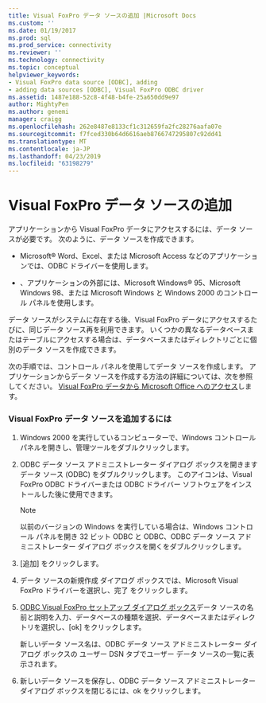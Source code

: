 ```yaml
---
title: Visual FoxPro データ ソースの追加 |Microsoft Docs
ms.custom: ''
ms.date: 01/19/2017
ms.prod: sql
ms.prod_service: connectivity
ms.reviewer: ''
ms.technology: connectivity
ms.topic: conceptual
helpviewer_keywords:
- Visual FoxPro data source [ODBC], adding
- adding data sources [ODBC], Visual FoxPro ODBC driver
ms.assetid: 1487e188-52c8-4f48-b4fe-25a650dd9e97
author: MightyPen
ms.author: genemi
manager: craigg
ms.openlocfilehash: 262e8487e8133cf1c312659fa2fc28276aafa07e
ms.sourcegitcommit: f7fced330b64d6616aeb8766747295807c92dd41
ms.translationtype: MT
ms.contentlocale: ja-JP
ms.lasthandoff: 04/23/2019
ms.locfileid: "63198279"
---
```

# <a name="adding-a-visual-foxpro-data-source"></a>Visual FoxPro データ ソースの追加
アプリケーションから Visual FoxPro データにアクセスするには、データ ソースが必要です。 次のように、データ ソースを作成できます。  
  
-   Microsoft® Word、Excel、または Microsoft Access などのアプリケーションでは、ODBC ドライバーを使用します。  
  
-   、アプリケーションの外部には、Microsoft Windows® 95、Microsoft Windows 98、または Microsoft Windows と Windows 2000 のコントロール パネルを使用します。  
  
 データ ソースがシステムに存在する後、Visual FoxPro データにアクセスするたびに、同じデータ ソース再を利用できます。 いくつかの異なるデータベースまたはテーブルにアクセスする場合は、データベースまたはディレクトリごとに個別のデータ ソースを作成できます。  
  
 次の手順では、コントロール パネルを使用してデータ ソースを作成します。 アプリケーションからデータ ソースを作成する方法の詳細については、次を参照してください。 [Visual FoxPro データから Microsoft Office へのアクセス](../../odbc/microsoft/accessing-visual-foxpro-data-from-microsoft-office.md)します。  
  
### <a name="to-add-a-visual-foxpro-data-source"></a>Visual FoxPro データ ソースを追加するには  
  
1.  Windows 2000 を実行しているコンピューターで、Windows コントロール パネルを開きし、管理ツールをダブルクリックします。  
  
2.  ODBC データ ソース アドミニストレーター ダイアログ ボックスを開きますデータ ソース (ODBC) をダブルクリックします。 このアイコンは、Visual FoxPro ODBC ドライバーまたは ODBC ドライバー ソフトウェアをインストールした後に使用できます。  
  
    > [!NOTE]  
    >  以前のバージョンの Windows を実行している場合は、Windows コントロール パネルを開き 32 ビット ODBC と ODBC、ODBC データ ソース アドミニストレーター ダイアログ ボックスを開くをダブルクリックします。  
  
3.  [追加] をクリックします。  
  
4.  データ ソースの新規作成 ダイアログ ボックスでは、Microsoft Visual FoxPro ドライバーを選択し、完了 をクリックします。  
  
5.  [ODBC Visual FoxPro セットアップ ダイアログ ボックス](../../odbc/microsoft/odbc-visual-foxpro-setup-dialog-box.md)データ ソースの名前と説明を入力、データベースの種類を選択、データベースまたはディレクトリを選択し、[ok] をクリックします。  
  
     新しいデータ ソース名は、ODBC データ ソース アドミニストレーター ダイアログ ボックスの ユーザー DSN タブでユーザー データ ソースの一覧に表示されます。  
  
6.  新しいデータ ソースを保存し、ODBC データ ソース アドミニストレーター ダイアログ ボックスを閉じるには、ok をクリックします。
